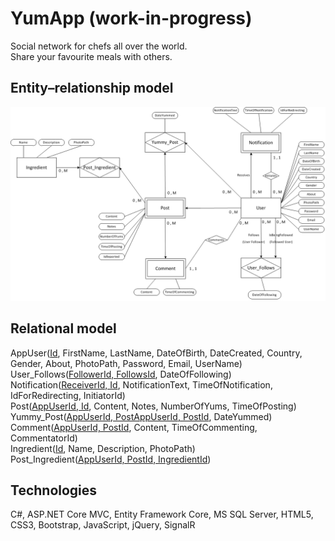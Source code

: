 # YumApp (work-in-progress)    
Social network for chefs all over the world.  
Share your favourite meals with others.  
  
  
## Entity–relationship model
![model photo](./YumApp_MOV.png)  
  
    
## Relational model
AppUser(<ins>Id</ins>, FirstName, LastName, DateOfBirth, DateCreated, Country, Gender, About, PhotoPath, Password, Email, UserName)  
User_Follows(<ins>FollowerId, FollowsId</ins>, DateOfFollowing)  
Notification(<ins>ReceiverId, Id</ins>, NotificationText, TimeOfNotification, IdForRedirecting, InitiatorId)  
Post(<ins>AppUserId, Id</ins>, Content, Notes, NumberOfYums, TimeOfPosting)  
Yummy_Post(<ins>AppUserId, PostAppUserId, PostId</ins>, DateYummed)  
Comment(<ins>AppUserId, PostId</ins>, Content, TimeOfCommenting, CommentatorId)  
Ingredient(<ins>Id</ins>, Name, Description, PhotoPath)  
Post_Ingredient(<ins>AppUserId, PostId, IngredientId</ins>)  
  
## Technologies  
C#, ASP.NET Core MVC, Entity Framework Core, MS SQL Server, HTML5, CSS3, Bootstrap, JavaScript, jQuery, SignalR
